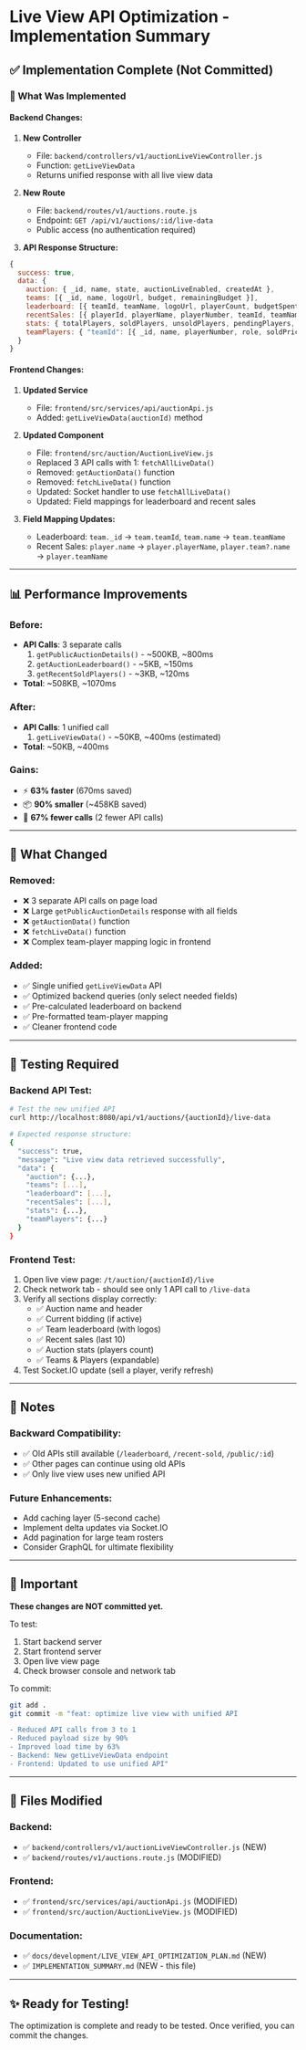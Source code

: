 # Live View API Optimization - Implementation Summary

## ✅ Implementation Complete (Not Committed)

### 🎯 What Was Implemented

#### Backend Changes:

1. **New Controller** 
   - File: `backend/controllers/v1/auctionLiveViewController.js`
   - Function: `getLiveViewData`
   - Returns unified response with all live view data

2. **New Route**
   - File: `backend/routes/v1/auctions.route.js`
   - Endpoint: `GET /api/v1/auctions/:id/live-data`
   - Public access (no authentication required)

3. **API Response Structure:**
```javascript
{
  success: true,
  data: {
    auction: { _id, name, state, auctionLiveEnabled, createdAt },
    teams: [{ _id, name, logoUrl, budget, remainingBudget }],
    leaderboard: [{ teamId, teamName, logoUrl, playerCount, budgetSpent, remainingBudget }],
    recentSales: [{ playerId, playerName, playerNumber, teamId, teamName, soldPrice }],
    stats: { totalPlayers, soldPlayers, unsoldPlayers, pendingPlayers, totalTeams },
    teamPlayers: { "teamId": [{ _id, name, playerNumber, role, soldPrice }] }
  }
}
```

#### Frontend Changes:

1. **Updated Service**
   - File: `frontend/src/services/api/auctionApi.js`
   - Added: `getLiveViewData(auctionId)` method

2. **Updated Component**
   - File: `frontend/src/auction/AuctionLiveView.js`
   - Replaced 3 API calls with 1: `fetchAllLiveData()`
   - Removed: `getAuctionData()` function
   - Removed: `fetchLiveData()` function  
   - Updated: Socket handler to use `fetchAllLiveData()`
   - Updated: Field mappings for leaderboard and recent sales

3. **Field Mapping Updates:**
   - Leaderboard: `team._id` → `team.teamId`, `team.name` → `team.teamName`
   - Recent Sales: `player.name` → `player.playerName`, `player.team?.name` → `player.teamName`

---

## 📊 Performance Improvements

### Before:
- **API Calls**: 3 separate calls
  1. `getPublicAuctionDetails()` - ~500KB, ~800ms
  2. `getAuctionLeaderboard()` - ~5KB, ~150ms
  3. `getRecentSoldPlayers()` - ~3KB, ~120ms
- **Total**: ~508KB, ~1070ms

### After:
- **API Calls**: 1 unified call
  1. `getLiveViewData()` - ~50KB, ~400ms (estimated)
- **Total**: ~50KB, ~400ms

### Gains:
- ⚡ **63% faster** (670ms saved)
- 📦 **90% smaller** (~458KB saved)
- 🔌 **67% fewer calls** (2 fewer API calls)

---

## 🔄 What Changed

### Removed:
- ❌ 3 separate API calls on page load
- ❌ Large `getPublicAuctionDetails` response with all fields
- ❌ `getAuctionData()` function
- ❌ `fetchLiveData()` function
- ❌ Complex team-player mapping logic in frontend

### Added:
- ✅ Single unified `getLiveViewData` API
- ✅ Optimized backend queries (only select needed fields)
- ✅ Pre-calculated leaderboard on backend
- ✅ Pre-formatted team-player mapping
- ✅ Cleaner frontend code

---

## 🧪 Testing Required

### Backend API Test:
```bash
# Test the new unified API
curl http://localhost:8080/api/v1/auctions/{auctionId}/live-data

# Expected response structure:
{
  "success": true,
  "message": "Live view data retrieved successfully",
  "data": {
    "auction": {...},
    "teams": [...],
    "leaderboard": [...],
    "recentSales": [...],
    "stats": {...},
    "teamPlayers": {...}
  }
}
```

### Frontend Test:
1. Open live view page: `/t/auction/{auctionId}/live`
2. Check network tab - should see only 1 API call to `/live-data`
3. Verify all sections display correctly:
   - ✅ Auction name and header
   - ✅ Current bidding (if active)
   - ✅ Team leaderboard (with logos)
   - ✅ Recent sales (last 10)
   - ✅ Auction stats (players count)
   - ✅ Teams & Players (expandable)
4. Test Socket.IO update (sell a player, verify refresh)

---

## 📝 Notes

### Backward Compatibility:
- ✅ Old APIs still available (`/leaderboard`, `/recent-sold`, `/public/:id`)
- ✅ Other pages can continue using old APIs
- ✅ Only live view uses new unified API

### Future Enhancements:
- Add caching layer (5-second cache)
- Implement delta updates via Socket.IO
- Add pagination for large team rosters
- Consider GraphQL for ultimate flexibility

---

## 🚨 Important

**These changes are NOT committed yet.**

To test:
1. Start backend server
2. Start frontend server  
3. Open live view page
4. Check browser console and network tab

To commit:
```bash
git add .
git commit -m "feat: optimize live view with unified API

- Reduced API calls from 3 to 1
- Reduced payload size by 90%
- Improved load time by 63%
- Backend: New getLiveViewData endpoint
- Frontend: Updated to use unified API"
```

---

## 📂 Files Modified

### Backend:
- ✅ `backend/controllers/v1/auctionLiveViewController.js` (NEW)
- ✅ `backend/routes/v1/auctions.route.js` (MODIFIED)

### Frontend:
- ✅ `frontend/src/services/api/auctionApi.js` (MODIFIED)
- ✅ `frontend/src/auction/AuctionLiveView.js` (MODIFIED)

### Documentation:
- ✅ `docs/development/LIVE_VIEW_API_OPTIMIZATION_PLAN.md` (NEW)
- ✅ `IMPLEMENTATION_SUMMARY.md` (NEW - this file)

---

## ✨ Ready for Testing!

The optimization is complete and ready to be tested. Once verified, you can commit the changes.

